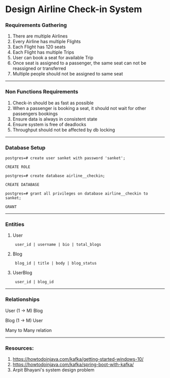 # Design Airline Check-in System

### Requirements Gathering
1. There are multiple Airlines
2. Every Airline has multiple Flights
3. Each Flight has 120 seats
4. Each Flight has multiple Trips
5. User can book a seat for available Trip
6. Once seat is assigned to a passenger, the same seat can not be reassigned or transferred
7. Multiple people should not be assigned to same seat

---

### Non Functions Requirements
1. Check-in should be as fast as possible
2. When a passenger is booking a seat, it should not wait for other passengers bookings
3. Ensure data is always in consistent state
4. Ensure system is free of deadlocks
5. Throughput should not be affected by db locking

---

### Database Setup
    postgres=# create user sanket with password 'sanket';
    
    CREATE ROLE
    
    postgres=# create database airline__checkin;
    
    CREATE DATABASE
    
    postgres=# grant all privileges on database airline__checkin to sanket;
    
    GRANT

---

### Entities
1. User

        user_id | username | bio | total_blogs
2. Blog

        blog_id | title | body | blog_status
3. UserBlog

        user_id | blog_id

---

### Relationships

User (1 -> M) Blog

Blog (1 -> M) User

Many to Many relation

---

### Resources:
1. https://howtodoinjava.com/kafka/getting-started-windows-10/
2. https://howtodoinjava.com/kafka/spring-boot-with-kafka/
3. Arpit Bhayani's system design problem
